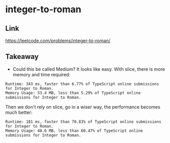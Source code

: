 # integer-to-roman

## Link

https://leetcode.com/problems/integer-to-roman/

## Takeaway

- Could this be called Medium? It looks like easy. With slice, there is more memory and time required:

```
Runtime: 343 ms, faster than 6.77% of TypeScript online submissions for Integer to Roman.
Memory Usage: 53.4 MB, less than 5.29% of TypeScript online submissions for Integer to Roman.
```

Then we don't rely on slice, go in a wiser way, the performance becomes much better:

```
Runtime: 181 ms, faster than 70.83% of TypeScript online submissions for Integer to Roman.
Memory Usage: 48.6 MB, less than 60.47% of TypeScript online submissions for Integer to Roman.
```
